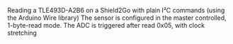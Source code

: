 Reading a TLE493D-A2B6 on a Shield2Go with plain I²C commands (using the Arduino Wire library)
The sensor is configured in the master controlled, 1-byte-read mode. The ADC is triggered after read 0x05, with clock stretching      